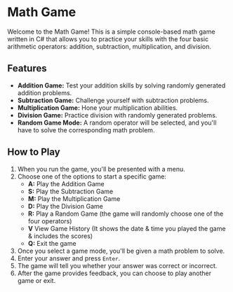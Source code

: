 # Math Game

Welcome to the Math Game! This is a simple console-based math game written in C# that allows you to practice your skills with the four basic arithmetic operators: addition, subtraction, multiplication, and division.

## Features

- **Addition Game:** Test your addition skills by solving randomly generated addition problems.
- **Subtraction Game:** Challenge yourself with subtraction problems.
- **Multiplication Game:** Hone your multiplication abilities.
- **Division Game:** Practice division with randomly generated problems.
- **Random Game Mode:** A random operator will be selected, and you'll have to solve the corresponding math problem.

## How to Play

1. When you run the game, you'll be presented with a menu.
2. Choose one of the options to start a specific game:
   - **A:** Play the Addition Game
   - **S:** Play the Subtraction Game
   - **M:** Play the Multiplication Game
   - **D:** Play the Division Game
   - **R:** Play a Random Game (the game will randomly choose one of the four operators)
   - **V** View Game History (It shows the date & time you played the game & includes the scores)
   - **Q:** Exit the game
3. Once you select a game mode, you'll be given a math problem to solve.
4. Enter your answer and press `Enter`.
5. The game will tell you whether your answer was correct or incorrect.
6. After the game provides feedback, you can choose to play another game or exit.
